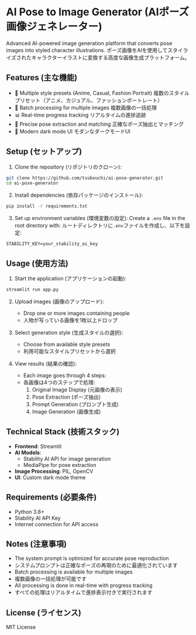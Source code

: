 # AI Pose to Image Generator (AIポーズ画像ジェネレーター)

Advanced AI-powered image generation platform that converts pose images into styled character illustrations.
ポーズ画像をAIを使用してスタイライズされたキャラクターイラストに変換する高度な画像生成プラットフォーム。

## Features (主な機能)

- 🎨 Multiple style presets (Anime, Casual, Fashion Portrait)
  複数のスタイルプリセット（アニメ、カジュアル、ファッションポートレート）
- 🔄 Batch processing for multiple images
  複数画像の一括処理
- 📊 Real-time progress tracking
  リアルタイムの進捗追跡
- 🎯 Precise pose extraction and matching
  正確なポーズ抽出とマッチング
- 🌙 Modern dark mode UI
  モダンなダークモードUI

## Setup (セットアップ)

1. Clone the repository (リポジトリのクローン):
```bash
git clone https://github.com/tsubouchi/ai-pose-generator.git
cd ai-pose-generator
```

2. Install dependencies (依存パッケージのインストール):
```bash
pip install -r requirements.txt
```

3. Set up environment variables (環境変数の設定):
Create a `.env` file in the root directory with:
ルートディレクトリに`.env`ファイルを作成し、以下を設定:

```
STABILITY_KEY=your_stability_ai_key
```

## Usage (使用方法)

1. Start the application (アプリケーションの起動):
```bash
streamlit run app.py
```

2. Upload images (画像のアップロード):
   - Drop one or more images containing people
   - 人物が写っている画像を1枚以上ドロップ

3. Select generation style (生成スタイルの選択):
   - Choose from available style presets
   - 利用可能なスタイルプリセットから選択

4. View results (結果の確認):
   - Each image goes through 4 steps:
   - 各画像は4つのステップで処理:
     1. Original Image Display (元画像の表示)
     2. Pose Extraction (ポーズ抽出)
     3. Prompt Generation (プロンプト生成)
     4. Image Generation (画像生成)

## Technical Stack (技術スタック)

- **Frontend**: Streamlit
- **AI Models**: 
  - Stability AI API for image generation
  - MediaPipe for pose extraction
- **Image Processing**: PIL, OpenCV
- **UI**: Custom dark mode theme

## Requirements (必要条件)

- Python 3.8+
- Stability AI API Key
- Internet connection for API access

## Notes (注意事項)

- The system prompt is optimized for accurate pose reproduction
- システムプロンプトは正確なポーズの再現のために最適化されています
- Batch processing is available for multiple images
- 複数画像の一括処理が可能です
- All processing is done in real-time with progress tracking
- すべての処理はリアルタイムで進捗表示付きで実行されます

## License (ライセンス)

MIT License